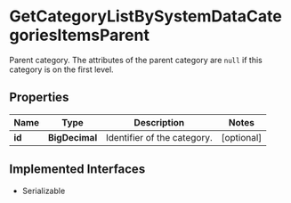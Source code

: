

# GetCategoryListBySystemDataCategoriesItemsParent

Parent category. The attributes of the parent category are `null` if this category is on the first level.

## Properties

Name | Type | Description | Notes
------------ | ------------- | ------------- | -------------
**id** | **BigDecimal** | Identifier of the category. |  [optional]


## Implemented Interfaces

* Serializable


